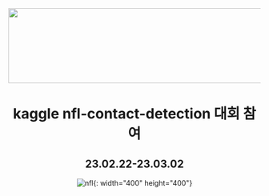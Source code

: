 <div align="center">

<img src="https://user-images.githubusercontent.com/103908794/222314882-9fe1ae73-0d39-4816-be45-5ca2f1617b7b.png" width="700" height="150"/>


  
  # kaggle  nfl-contact-detection 대회 참여  
  ## 23.02.22-23.03.02
  ![nfl](){: width="400" height="400"}
  <nfl src="https://user-images.githubusercontent.com/103908794/222314397-a46d1f5e-45d6-4e16-932a-69e72d1d8fb7.gif)" width="250" height="250"/>
  
</div>


